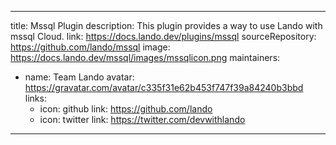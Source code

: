 
---
title: Mssql Plugin
description: This plugin provides a way to use Lando with mssql Cloud.
link: https://docs.lando.dev/plugins/mssql
sourceRepository: https://github.com/lando/mssql
image: https://docs.lando.dev/mssql/images/mssqlicon.png
maintainers:
  - name: Team Lando
    avatar: https://gravatar.com/avatar/c335f31e62b453f747f39a84240b3bbd
    links:
      - icon: github
        link: https://github.com/lando
      - icon: twitter
        link: https://twitter.com/devwithlando
---

